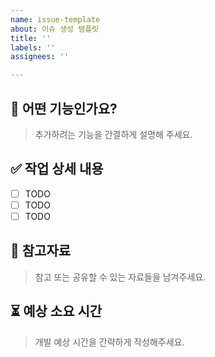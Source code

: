 ```yaml
---
name: issue-template
about: 이슈 생성 템플릿
title: ''
labels: ''
assignees: ''

---
```


## 📌 어떤 기능인가요?

> 추가하려는 기능을 간결하게 설명해 주세요.

## ✅ 작업 상세 내용

- [ ] TODO
- [ ] TODO
- [ ] TODO

## 📄 참고자료

> 참고 또는 공유할 수 있는 자료들을 남겨주세요.

## ⏳ 예상 소요 시간

>  개발 예상 시간을 간략하게 작성해주세요.
